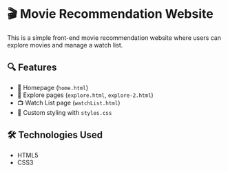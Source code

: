 # 🎬 Movie Recommendation Website

This is a simple front-end movie recommendation website where users can explore movies and manage a watch list.

## 🔍 Features

- 📌 Homepage (`home.html`)
- 🧭 Explore pages (`explore.html`, `explore-2.html`)
- 📺 Watch List page (`watchList.html`)
- 🎨 Custom styling with `styles.css`

## 🛠️ Technologies Used

- HTML5
- CSS3
